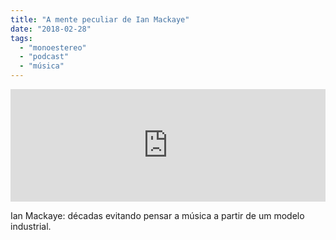 ```yaml
---
title: "A mente peculiar de Ian Mackaye"
date: "2018-02-28"
tags: 
  - "monoestereo"
  - "podcast"
  - "música"
---
```


<iframe style="width: 100%; height: 180px;" src="https://anchor.fm/monoestereo/embed/episodes/A-mente-peculiar-de-Ian-Mackaye-e149up" width="100%" height="180px" frameborder="0" scrolling="no"></iframe>

Ian Mackaye: décadas evitando pensar a música a partir de um modelo industrial.
